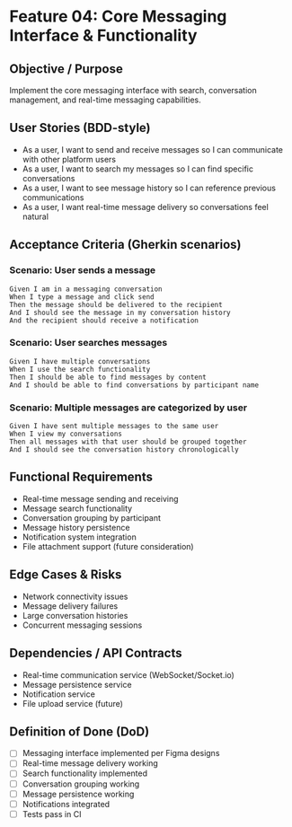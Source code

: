 # Feature 04: Core Messaging Interface & Functionality

## Objective / Purpose
Implement the core messaging interface with search, conversation management, and real-time messaging capabilities.

## User Stories (BDD-style)
- As a user, I want to send and receive messages so I can communicate with other platform users
- As a user, I want to search my messages so I can find specific conversations
- As a user, I want to see message history so I can reference previous communications
- As a user, I want real-time message delivery so conversations feel natural

## Acceptance Criteria (Gherkin scenarios)

### Scenario: User sends a message
```gherkin
Given I am in a messaging conversation
When I type a message and click send
Then the message should be delivered to the recipient
And I should see the message in my conversation history
And the recipient should receive a notification
```

### Scenario: User searches messages
```gherkin
Given I have multiple conversations
When I use the search functionality
Then I should be able to find messages by content
And I should be able to find conversations by participant name
```

### Scenario: Multiple messages are categorized by user
```gherkin
Given I have sent multiple messages to the same user
When I view my conversations
Then all messages with that user should be grouped together
And I should see the conversation history chronologically
```

## Functional Requirements
- Real-time message sending and receiving
- Message search functionality
- Conversation grouping by participant
- Message history persistence
- Notification system integration
- File attachment support (future consideration)

## Edge Cases & Risks
- Network connectivity issues
- Message delivery failures
- Large conversation histories
- Concurrent messaging sessions

## Dependencies / API Contracts
- Real-time communication service (WebSocket/Socket.io)
- Message persistence service
- Notification service
- File upload service (future)

## Definition of Done (DoD)
- [ ] Messaging interface implemented per Figma designs
- [ ] Real-time message delivery working
- [ ] Search functionality implemented
- [ ] Conversation grouping working
- [ ] Message persistence working
- [ ] Notifications integrated
- [ ] Tests pass in CI